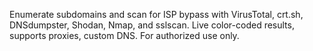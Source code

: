 Enumerate subdomains and scan for ISP bypass with VirusTotal, crt.sh, DNSdumpster, Shodan, Nmap, and sslscan. Live color-coded results, supports proxies, custom DNS. For authorized use only.
